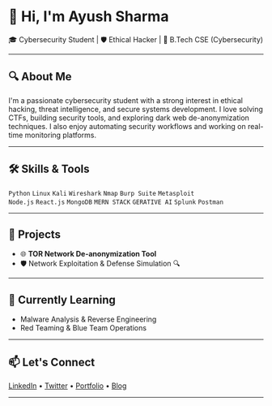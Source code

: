 # 👋 Hi, I'm Ayush Sharma

🎓 Cybersecurity Student | 🛡️ Ethical Hacker | 
📍 B.Tech CSE (Cybersecurity) 

---

## 🔍 About Me

I'm a passionate cybersecurity student with a strong interest in ethical hacking, threat intelligence, and secure systems development. I love solving CTFs, building security tools, and exploring dark web de-anonymization techniques. I also enjoy automating security workflows and working on real-time monitoring platforms.

---

## 🛠️ Skills & Tools

`Python` `Linux` `Kali` `Wireshark` `Nmap` `Burp Suite` `Metasploit`  
`Node.js` `React.js` `MongoDB` `MERN STACK` `GERATIVE AI`
`Splunk`  `Postman`

---

## 🚀 Projects

 
- 🌐 **TOR Network De-anonymization Tool**  
- 🛡️ Network Exploitation & Defense Simulation 🔍 
 
 

---

## 🧠 Currently Learning

- Malware Analysis & Reverse Engineering  
- Red Teaming & Blue Team Operations  

---

## 📫 Let's Connect

[LinkedIn](#) • [Twitter](#) • [Portfolio](#) • [Blog](#)

---
